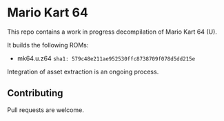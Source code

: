 # Mario Kart 64

This repo contains a work in progress decompilation of Mario Kart 64 (U).

It builds the following ROMs:

* mk64.u.z64 `sha1: 579c48e211ae952530ffc8738709f078d5dd215e`

Integration of asset extraction is an ongoing process.

## Contributing

Pull requests are welcome.
